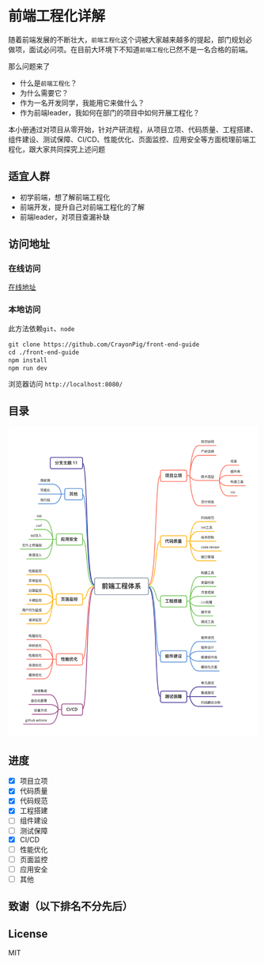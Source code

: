 # 前端工程化详解

随着前端发展的不断壮大，`前端工程化`这个词被大家越来越多的提起，部门规划必做项，面试必问项。在目前大环境下不知道`前端工程化`已然不是一名合格的前端。

那么问题来了
- 什么是`前端工程化`？
- 为什么需要它？
- 作为一名开发同学，我能用它来做什么？
- 作为前端leader，我如何在部门的项目中如何开展工程化？

本小册通过对项目从零开始，针对产研流程，从项目立项、代码质量、工程搭建、组件建设、测试保障、CI/CD、性能优化、页面监控、应用安全等方面梳理前端工程化，跟大家共同探究上述问题
## 适宜人群
  - 初学前端，想了解前端工程化
  - 前端开发，提升自己对前端工程化的了解
  - 前端leader，对项目查漏补缺

## 访问地址
### 在线访问
[在线地址](http://guide.duanhl.com/)
### 本地访问
此方法依赖`git`、`node`

```
git clone https://github.com/CrayonPig/front-end-guide
cd ./front-end-guide
npm install 
npm run dev
```
浏览器访问 `http://localhost:8080/`

## 目录
![持续更新中](./assets/structure.png)

## 进度
- [x] 项目立项
- [x] 代码质量
- [x] 代码规范
- [x] 工程搭建
- [ ] 组件建设
- [ ] 测试保障
- [x] CI/CD
- [ ] 性能优化
- [ ] 页面监控
- [ ] 应用安全
- [ ] 其他
## 致谢（以下排名不分先后）
## License
MIT
